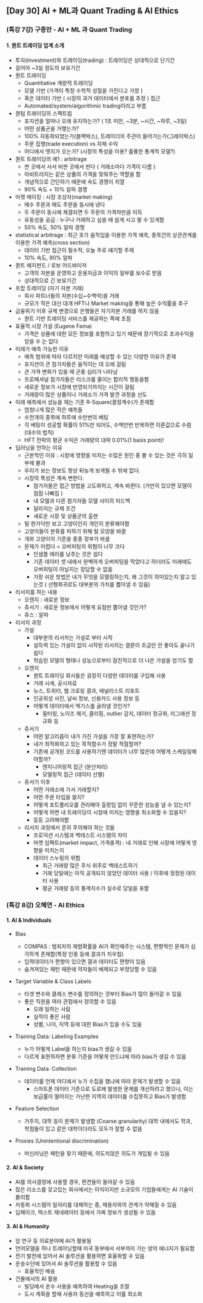 ## [Day 30] AI + ML과 Quant Trading & AI Ethics
### (특강 7강) 구종만 - AI + ML 과 Quant Trading
#### 1. 퀀트 트레이딩 업계 소개
+ 투자(investment)와 트레이딩(trading) : 트레이딩은 상대적으로 단기간
+ 길어야 ~3일 정도의 보유기간
+ 퀀트 트레이딩
    + Quantitiative 계량적 트레이딩
    + 모델 기반 (가격이 특정 수학적 성질을 가진다고 가정 )
    + 혹은 데이터 기반 ( 시장의 과거 데이터에서 분포를 추정 ) 접근
    + Automated/system/algorithmic trading이라고 부름
+ 퀀텀 트레이딩의 스펙트럼
    + 포지션을 얼마나 오래 유지하는가? ( 1초 미만, ~3분, ~시간, ~하루, ~3일)
    + 어떤 상품군을 거랳는가?
    + 100% 자동화되었는가(블랙박스), 트레이더의 주관이 들어가는가(그레이박스)
    + 주문 집행(trade execution) vs 자체 수익
    + 어디에서 엣지가 오는가? (시장의 특성을 이용? 훌륭한 통계적 모델?)
+ 퀀트 트레이딩의 예1 : arbitrage
    + 싼 곳에서 사서 비싼 곳에서 판다 ( 거래소마다 가격이 다름 )
    + 아비트러지는 같은 상품의 가격을 맞춰주는 역할을 함
    + 개념적으로 간단하기 때문에 속도 경쟁이 치열
    + 90% 속도 + 10% 알파 경쟁
+ 마켓 메이킹 : 시장 조성자(market making)
    + 매수 주문과 매도 주문을 동시에 낸다
    + 두 주문이 동시에 체결되면 두 주문의 가격차만큼 이득
    + 유동성을 공급 : 누구나 거래하고 싶을 때 쉽게 사고 팔 수 있게함
    + 50% 속도, 50% 알파 경쟁
+ statistical arbitrage : 최근 호가 움직임을 이용한 가격 예측, 종목간의 상관관계를 이용한 가격 예측(cross section)
    + 데이터 기반 접근이 필수적, 오늘 주로 얘기할 주제
    + 10% 속도, 90% 알파
+ 퀀트 헤지펀드 / 로보 어드바이저
    + 고객의 자본을 운영하고 운용자금과 이익의 일부를 보수로 받음
    + 상대적으로 긴 보유기간
+ 프랍 트레이딩 (자기 자본 거래)
    + 회사 파트너들의 자본(수십~수백억)을 거래
    + 규모가 작은 대신 대개 HFT나 Market making을 통해 높은 수익률을 추구
+ 금융위기 이후 규제 변경으로 은행들은 자기자본 거래를 하지 않음
    + 퀀트 기반 트레이딩 서비스를 제공하는 쪽에 초점
+ 효율적 시장 가설 (Eugene Fama)
    + 가격은 상품에 대한 모든 정보를 포함하고 있기 때문에 장기적으로 초과수익을 얻을 수 는 없다
+ 미래가 예측 가능한 이유
    + 예측 범위에 따라 다르지만 미래를 예상할 수 있는 다양한 이유가 존재
    + 포지션이 큰 참가자들은 움직이는 데 오래 걸림
    + 큰 가격 변화가 있을 때 군중 심리가 나타남
    + 프로페셔널 참가자들은 리스크를 줄이는 합리적 행동을함
    + 새로운 정보가 시장에 반영되기까지는 시간이 걸림
    + 거래량이 많은 상품이나 거래소가 가격 발견 과정을 선도
+ 미래 예측에서 성능을 재는 기준 R-Square(결정계수)가 존재함
    + 엄청나게 많은 작은 예측들
    + 수천개의 종목에 하루에 수만번의 베팅
    + 각 베팅이 성공할 확률이 51%만 되어도, 수백만번 반복하면 이론값으로 수렴 (대수의 법칙)
    + HFT 전략의 평균 수익은 거래량의 대략 0.01%(1 basis point)!
+ 딥러닝을 안하는 이유
    + 근본적인 이유 : 시장에 영향을 미치는 수많은 원인 중 볼 수 있는 것은 극히 일부에 불과
    + 우리가 보는 정보도 항상 뒤늦게 보게될 수 밖에 없다.
    + 시장의 특성은 계속 변한다.
        + 참가자들은 접근 방법을 고도화하고, 계속 바뀐다. (가만히 있으면 모델이 점점 나빠짐 )
        + 내 모델과 다른 참가자들 모델 사이의 피드백
        + 달라지는 규제 조건
        + 새로운 시장 및 상품군의 출현
    + 털 한가닥만 보고 고양이인지 개인지 분류해야함
    + 고양이들이 분류를 피하기 위해 털 모양을 바꿈
    + 개와 고양이의 기준을 종종 정부가 바꿈
    + 문제가 어렵다 = 오버피팅의 위험이 너무 크다
        + 인샘플 에러를 낮추는 것은 쉽다
        + 기존 데이터 셋 내에서 완벽하게 오버피팅을 막았다고 하더라도 미래에도 오버피팅이 아닐지는 장담할 수 없음
        + 가장 쉬운 방법은 내가 무엇을 모델링하는지, 왜 그것이 의미있는지 알고 있는것 ( 선형회귀로도 대부분의 가치를 뽑아낼 수 있음)
+ 리서치를 하는 내용
    + 오렌지 : 새로운 정보
    + 쥬서기 : 새로운 정보에서 어떻게 요점만 뽑아낼 것인가?
    + 쥬스 : 알파
+ 리서치 과정 
    + 가설
        + 대부분의 리서치는 가설로 부터 시작
        + 설득력 있는 가설이 없이 시작된 리서치는 결론이 조금만 안 좋아도 끝나기 쉽다
        + 학습된 모델의 형태나 성능으로부터 점진적으로 더 나은 가설을 얻기도 함
    + 오렌지
        + 퀀트 트레이딩 회사들은 굉장히 다양한 데이터를 구입해 사용
        + 거래 시세, 공시자료
        + 뉴스, 트위터, 웹 크로링 결과, 애널리스트 리포트
        + 인공위성 사진, 날씨 정보, 신용카드 사용 정보 등
        + 어떻게 데이터에서 엑기스를 골라낼 것인가?
            + 필터링, 노이즈 제거, 클리핑, outlier 감지, 데이터 정규화, 리그레션 정규화 등
    + 쥬서기
        + 어떤 알고리즘이 내가 가진 가설을 가장 잘 표현하는가?
        + 내가 최적화하고 있는 목적함수가 정말 적절할까?
        + 기존에 공개된 코드를 사용하기엔 데이터가 너무 많은데 어떻게 스케일링해야할까?
            + 엔지니어링적 접근 (분산처리)
            + 모델링적 접근 (데이터 선별)
    + 쥬서기 이후
        + 어떤 거래소에 가서 거래할지?
        + 어떤 주문 타입을 쓸지?
        + 어떻게 포트폴리오를 관리해야 출렁임 없이 꾸준한 성능을 낼 수 있는지?
        + 어떻게 하면 내 트레이딩이 시장에 미치는 영향을 최소화할 수 있을지?
        + 등등 고려해야함
    + 리서치 과정에서 흔히 주의해야 하는 것들
        + 프로덕션 시스템과 백테스트 시스템의 차이
        + 마켓 임팩트(market impact, 가격충격) : 내 거래로 인해 시장에 어떻게 영향을 미치는지
        + 데이터 스누핑의 위험
            + 최근 거래량 많은 주식 위주로 백테스트하기
            + 거래 당일에는 아직 공개되지 않았던 데이터 사용 / 이후에 정정된 데이터 사용
            + 평균 거래량 등의 통계지수가 실수로 당일을 포함
            

### (특강 8강) 오혜연 - AI Ethics
#### 1. AI & Individuals
+ Bias
    + COMPAS : 범죄자의 재범확률을 AI가 확인해주는 시스템, 편향적인 문제가 심각하게 존재함(특정 인종 등에 결과가 치우침)
    + 입력데이터가 편향이 있으면 결과 데이터도 편향이 있음
    + 숨겨져있는 패턴 때문에 약자들이 배제되고 부정당할 수 있음

+ Target Variable & Class Labels
    + 타겟 변수와 클레스 변수를 정의하는 것부터 Bias가 많이 들어갈 수 있음
    + 좋은 직원을 여러 관점에서 정의할 수 있음
        + 오래 일하는 사람
        + 실적이 좋은 사람
        + 성별, 나이, 지역 등에 대한 Bias가 있을 수도 있음

+ Training Data: Labeling Examples
    + 누가 어떻게 Label을 하는지 bias가 생길 수 있음
    + 다르게 표현하자면 분류 기준을 어떻게 만드냐에 따라 bias가 생길 수 있음

+ Training Data: Collection
    + 데이터를 언제 어디에서 누가 수집을 했냐에 따라 문제가 발생할 수 있음
        + 스마트폰 데이터 기준으로 도로에 발생한 문제를 개선하려고 했으나, 이는 보급률이 떨어지는 가난한 지역의 데이터를 수집못하고 Bias가 발생함

+ Feature Selection
    + 거주지, 대학 등이 문제가 발생함 (Coarse granularity) 대학 내에서도 학과, 학점들이 있고 같은 대학이더라도 모두가 잘할 수 없음

+ Proxies (Unintentional discrimination)
    + 머신러닝은 패턴을 찾기 때문에, 의도치않은 의도가 개입될 수 있음

#### 2. AI & Society
+ AI를 의사결정에 사용할 경우, 편견들이 들어갈 수 있음
+ 많은 리소스를 갖고있는 회사에서는 이익이지만 소규모의 기업들에게는 AI 기술이 불리함
+ 자동화 시스템이 일자리를 대체하는 중, 채용자와의 관계가 약해질 수 있음
+ 딥페이크, 텍스트 제네레이터 등에서 가짜 정보가 생성될 수 있음

#### 3. AI & Humanity
+ 암 연구 등 의료분야에 AI가 활용됨
+ 언어모델을 하나 트레이닝할때 미국 동부에서 서부까지 가는 양의 에너지가 필요함
+ 전기 발전에 있어서 AI 솔루션을 활용하면 효율화할 수 있음
+ 운송수단에 있어서 AI 솔루션을 활용할 수 있음
    + 효율적인 배송
+ 건물에서의 AI 활용    
    + 빌딩에서 온수 사용을 예측하여 Heating을 조절
    + 도시 계획을 할때 사용자 동선을 예측하고 이를 최소화

